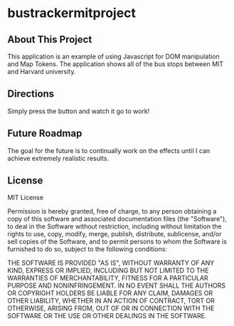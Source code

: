 # bustrackermitproject

## About This Project
This application is an example of using Javascript for DOM manipulation and Map Tokens. The application shows all of the bus stops between MIT and Harvard university.

## Directions
Simply press the button and watch it go to work!

## Future Roadmap
The goal for the future is to continually work on the effects until I can achieve extremely realistic results.

## License
MIT License

Permission is hereby granted, free of charge, to any person obtaining a copy
of this software and associated documentation files (the "Software"), to deal
in the Software without restriction, including without limitation the rights
to use, copy, modify, merge, publish, distribute, sublicense, and/or sell
copies of the Software, and to permit persons to whom the Software is
furnished to do so, subject to the following conditions:

THE SOFTWARE IS PROVIDED "AS IS", WITHOUT WARRANTY OF ANY KIND, EXPRESS OR
IMPLIED, INCLUDING BUT NOT LIMITED TO THE WARRANTIES OF MERCHANTABILITY,
FITNESS FOR A PARTICULAR PURPOSE AND NONINFRINGEMENT. IN NO EVENT SHALL THE
AUTHORS OR COPYRIGHT HOLDERS BE LIABLE FOR ANY CLAIM, DAMAGES OR OTHER
LIABILITY, WHETHER IN AN ACTION OF CONTRACT, TORT OR OTHERWISE, ARISING FROM,
OUT OF OR IN CONNECTION WITH THE SOFTWARE OR THE USE OR OTHER DEALINGS IN THE
SOFTWARE.
